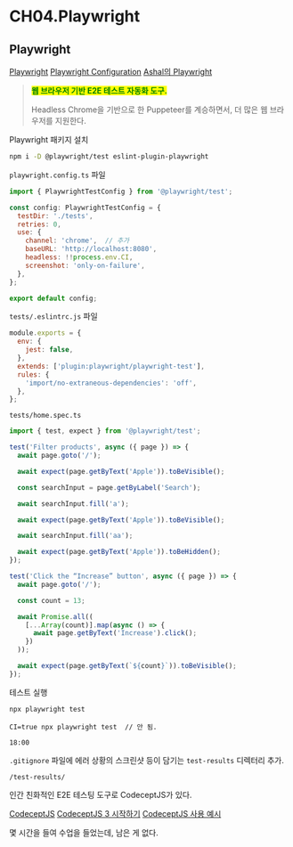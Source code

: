 # CH04.Playwright

## Playwright

[Playwright](https://playwright.dev/)   [Playwright Configuration](https://playwright.dev/docs/test-configuration)   [Ashal의 Playwright](https://megaptera.notion.site/Playwright-63daee13a990446bad9d8f1c22a00ec6?pvs=4)

> <mark style="color:green;">**웹 브라우저 기반 E2E 테스트 자동화 도구.**</mark>
>
> Headless Chrome을 기반으로 한 Puppeteer를 계승하면서, 더 많은 웹 브라우저를 지원한다.

Playwright 패키지 설치

```bash
npm i -D @playwright/test eslint-plugin-playwright
```

`playwright.config.ts` 파일

```jsx
import { PlaywrightTestConfig } from '@playwright/test';

const config: PlaywrightTestConfig = {
  testDir: './tests',
  retries: 0,
  use: {
    channel: 'chrome',  // 추가
    baseURL: 'http://localhost:8080',
    headless: !!process.env.CI,
    screenshot: 'only-on-failure',
  },
};

export default config;
```

`tests/.eslintrc.js` 파일

```jsx
module.exports = {
  env: {
    jest: false,
  },
  extends: ['plugin:playwright/playwright-test'],
  rules: {
    'import/no-extraneous-dependencies': 'off',
  },
};
```

`tests/home.spec.ts`

```jsx
import { test, expect } from '@playwright/test';

test('Filter products', async ({ page }) => {
  await page.goto('/');

  await expect(page.getByText('Apple')).toBeVisible();

  const searchInput = page.getByLabel('Search');

  await searchInput.fill('a');

  await expect(page.getByText('Apple')).toBeVisible();

  await searchInput.fill('aa');

  await expect(page.getByText('Apple')).toBeHidden();
});

test('Click the “Increase” button', async ({ page }) => {
  await page.goto('/');

  const count = 13;

  await Promise.all((
    [...Array(count)].map(async () => {
      await page.getByText('Increase').click();
    })
  ));

  await expect(page.getByText(`${count}`)).toBeVisible();
});
```

테스트 실행

```bash
npx playwright test
```

```
CI=true npx playwright test  // 안 됨.
```



`18:00`



`.gitignore` 파일에 에러 상황의 스크린샷 등이 담기는 `test-results` 디렉터리 추가.

```
/test-results/
```

인간 친화적인 E2E 테스팅 도구로 CodeceptJS가 있다.

[CodeceptJS](https://codecept.io/)   [CodeceptJS 3 시작하기](https://megaptera.notion.site/CodeceptJS-3-596f707e911e40668858f381fd12cdd3?pvs=4)   [CodeceptJS 사용 예시](https://megaptera.notion.site/CodeceptJS-da08dc50ba9549f69be468ab8ebc13bf?pvs=4)





몇 시간을 들여 수업을 들었는데, 남은 게 없다.&#x20;








